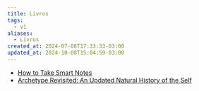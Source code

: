 ```yaml
---
title: Livros
tags:
  - v1
aliases:
  - Livros
created_at: 2024-07-08T17:33:33-03:00
updated_at: 2024-10-08T15:04:59-03:00
---
```

- [How to Take Smart Notes](../rascunhos/2024/07/08/How_to_Take_Smart_Notes.md)
- [Archetype Revisited: An Updated Natural History of the Self](../entrada/2024/07/18/Archetype_Revisited_An_Updated_Natural_History_of_the_Self.md)